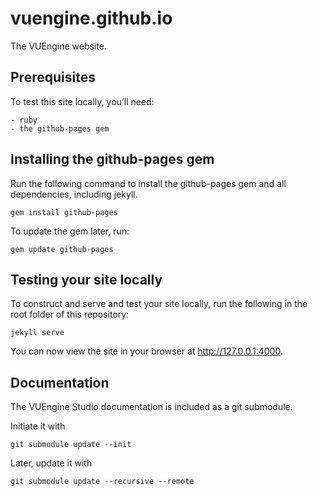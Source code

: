 # vuengine.github.io

The VUEngine website.


## Prerequisites

To test this site locally, you’ll need:

    - ruby
    - the github-pages gem


## Installing the github-pages gem

Run the following command to install the github-pages gem and all dependencies, including jekyll.

    gem install github-pages

To update the gem later, run:

    gem update github-pages


## Testing your site locally

To construct and serve and test your site locally, run the following in the root folder of this repository:

    jekyll serve

You can now view the site in your browser at http://127.0.0.1:4000.


## Documentation

The VUEngine Studio documentation is included as a git submodule.

Initiate it with

    git submodule update --init

Later, update it with

    git submodule update --recursive --remote